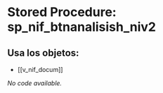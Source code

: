 # Stored Procedure: sp_nif_btnanalisish_niv2

## Usa los objetos:
- [[v_nif_docum]]

*No code available.*
